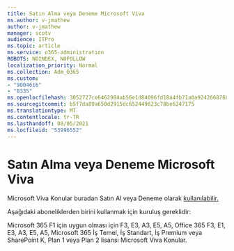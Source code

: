 ```yaml
---
title: Satın Alma veya Deneme Microsoft Viva
ms.author: v-jmathew
author: v-jmathew
manager: scotv
audience: ITPro
ms.topic: article
ms.service: o365-administration
ROBOTS: NOINDEX, NOFOLLOW
localization_priority: Normal
ms.collection: Adm_O365
ms.custom:
- "9004616"
- "8335"
ms.openlocfilehash: 3052727ce6462984ab56e1d84096fd18a4fb71a0a9242668768793e2d0416ab5
ms.sourcegitcommit: b5f7da89a650d2915dc652449623c78be6247175
ms.translationtype: MT
ms.contentlocale: tr-TR
ms.lasthandoff: 08/05/2021
ms.locfileid: "53996552"
---
```

# <a name="buy-or-trial-microsoft-viva"></a>Satın Alma veya Deneme Microsoft Viva

Microsoft Viva Konular buradan Satın Al veya Deneme olarak [kullanılabilir.](https://aka.ms/BuyVivaTopics)

Aşağıdaki aboneliklerden birini kullanmak için kuruluş gereklidir:

Microsoft 365 F1 için uygun olması için F3, E3, A3, E5, A5, Office 365 F3, E1, E3, A3, E5, A5, Microsoft 365 İş Temel, İş Standart, İş Premium veya SharePoint K, Plan 1 veya Plan 2 lisansı Microsoft Viva Konular.
